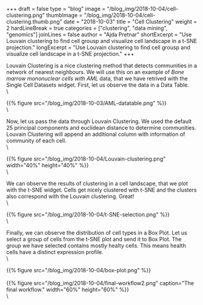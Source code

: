 +++
draft = false
type = "blog"
image = "/blog_img/2018-10-04/cell-clustering.png"
thumbImage = "/blog_img/2018-10-04/cell-clustering.thumb.png"
date = "2018-10-03"
title = "Cell Clustering"
weight = 2
hardLineBreak = true 
categories = ["clustering", "data mining", "genomics"]
joinLines = false
author = "Ajda Pretnar"
shortExcerpt = "Use Louvain clustering to find cell grousp and visualize cell landscape in a t-SNE projection."
longExcerpt = "Use Louvain clustering to find cell grousp and visualize cell landscape in a t-SNE projection."
+++

Louvain Clustering is a nice clustering method that detects communities in a network of nearest neighbours. We will use this on an example of *Bone marrow mononuclear cells with AML* data, that we have retrived with the Single Cell Datasets widget. First, let us observe the data in a Data Table.
\
\

{{% figure src="/blog_img/2018-10-03/AML-datatable.png" %}}
\
\

Now, let us pass the data through Louvain Clustering. We used the default 25 principal components and euclidean distance to determine communities. Louvain Clustering will append an additional column with information of community of each cell.
\
\

{{% figure src="/blog_img/2018-10-04/Louvain-clustering.png" width="40%" height="40%" %}}
\
\

We can observe the results of clustering in a cell landscape, that we plot with the t-SNE widget. Cells get nicely clustered with t-SNE and the clusters also correspond with the Louvain clustering. Great!
\
\

{{% figure src="/blog_img/2018-10-04/t-SNE-selection.png" %}}
\
\

Finally, we can observe the distribution of cell types in a Box Plot. Let us select a group of cells from the t-SNE plot and send it to Box Plot. The group we have selected contains mostly healty cells. This means health cells have a distinct expression profile.
\
\

{{% figure src="/blog_img/2018-10-04/box-plot.png" %}}
\
\
{{% figure src="/blog_img/2018-10-04/final-workflow2.png" caption="The final workflow." width="60%" height="60%" %}}
\
\

